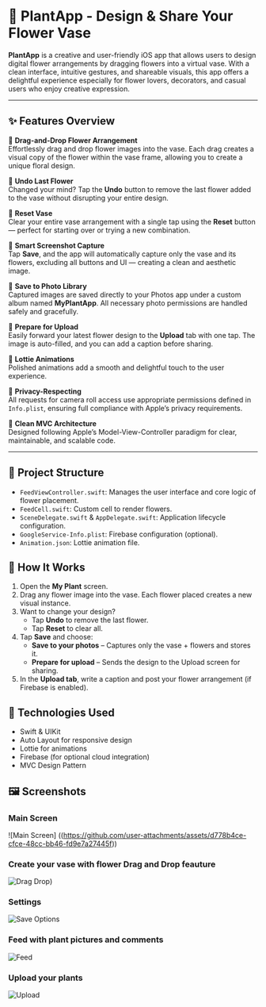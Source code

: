 # 🌼 PlantApp - Design & Share Your Flower Vase

**PlantApp** is a creative and user-friendly iOS app that allows users to design digital flower arrangements by dragging flowers into a virtual vase. With a clean interface, intuitive gestures, and shareable visuals, this app offers a delightful experience especially for flower lovers, decorators, and casual users who enjoy creative expression.

---

## ✨ Features Overview

🪻 **Drag-and-Drop Flower Arrangement**  
Effortlessly drag and drop flower images into the vase. Each drag creates a visual copy of the flower within the vase frame, allowing you to create a unique floral design.

🔁 **Undo Last Flower**  
Changed your mind? Tap the **Undo** button to remove the last flower added to the vase without disrupting your entire design.

🧹 **Reset Vase**  
Clear your entire vase arrangement with a single tap using the **Reset** button — perfect for starting over or trying a new combination.

📸 **Smart Screenshot Capture**  
Tap **Save**, and the app will automatically capture only the vase and its flowers, excluding all buttons and UI — creating a clean and aesthetic image.

💾 **Save to Photo Library**  
Captured images are saved directly to your Photos app under a custom album named **MyPlantApp**. All necessary photo permissions are handled safely and gracefully.

🚀 **Prepare for Upload**  
Easily forward your latest flower design to the **Upload** tab with one tap. The image is auto-filled, and you can add a caption before sharing.

🌈 **Lottie Animations**  
Polished animations add a smooth and delightful touch to the user experience.

🔐 **Privacy-Respecting**  
All requests for camera roll access use appropriate permissions defined in `Info.plist`, ensuring full compliance with Apple’s privacy requirements.

🧠 **Clean MVC Architecture**  
Designed following Apple’s Model-View-Controller paradigm for clear, maintainable, and scalable code.

---

## 📂 Project Structure

- `FeedViewController.swift`: Manages the user interface and core logic of flower placement.
- `FeedCell.swift`: Custom cell to render flowers.
- `SceneDelegate.swift` & `AppDelegate.swift`: Application lifecycle configuration.
- `GoogleService-Info.plist`: Firebase configuration (optional).
- `Animation.json`: Lottie animation file.

## 📸 How It Works

1. Open the **My Plant** screen.
2. Drag any flower image into the vase. Each flower placed creates a new visual instance.
3. Want to change your design?
   - Tap **Undo** to remove the last flower.
   - Tap **Reset** to clear all.
4. Tap **Save** and choose:
   - **Save to your photos** – Captures only the vase + flowers and stores it.
   - **Prepare for upload** – Sends the design to the Upload screen for sharing.
5. In the **Upload tab**, write a caption and post your flower arrangement (if Firebase is enabled).

## 🧰 Technologies Used

- Swift & UIKit
- Auto Layout for responsive design
- Lottie for animations
- Firebase (for optional cloud integration)
- MVC Design Pattern

## 🖼️ Screenshots

### Main Screen
![Main Screen] ((https://github.com/user-attachments/assets/d778b4ce-cfce-48cc-bb46-fd9e7a27445f))

### Create your vase with flower Drag and Drop feauture
![Drag Drop](https://github.com/user-attachments/assets/148bb043-9eb0-40cb-8d53-fd1500530d30))

### Settings 
![Save Options](https://github.com/user-attachments/assets/2fd1988c-3b8a-462a-b08b-4b20a53f839c)

### Feed with plant pictures and comments
![Feed](https://github.com/user-attachments/assets/d9dc1d74-7a25-41c2-b27f-3f876eb5ec61)

### Upload your plants
![Upload](https://github.com/user-attachments/assets/57f8e563-e2f3-42fe-b680-958110390902)




